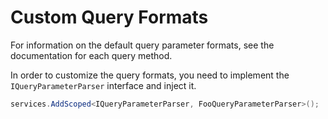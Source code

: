 # Custom Query Formats

For information on the default query parameter formats, see the documentation for each query method.

In order to customize the query formats, you need to implement the `IQueryParameterParser` interface and inject it.

```c#
services.AddScoped<IQueryParameterParser, FooQueryParameterParser>();
```
